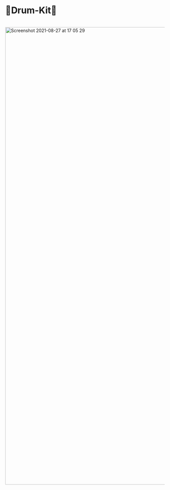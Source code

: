 # 🥁Drum-Kit🥁

<br/>
<img width="1440" alt="Screenshot 2021-08-27 at 17 05 29" src="https://user-images.githubusercontent.com/81574700/131121558-4bcd2775-65c6-41e7-a832-7242b51b0c80.png">
